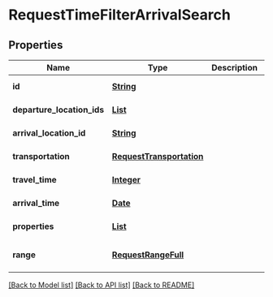 # RequestTimeFilterArrivalSearch
## Properties

Name | Type | Description | Notes
------------ | ------------- | ------------- | -------------
**id** | [**String**](string.md) |  | [default to null]
**departure\_location\_ids** | [**List**](string.md) |  | [default to null]
**arrival\_location\_id** | [**String**](string.md) |  | [default to null]
**transportation** | [**RequestTransportation**](RequestTransportation.md) |  | [default to null]
**travel\_time** | [**Integer**](integer.md) |  | [default to null]
**arrival\_time** | [**Date**](DateTime.md) |  | [default to null]
**properties** | [**List**](RequestTimeFilterProperty.md) |  | [default to null]
**range** | [**RequestRangeFull**](RequestRangeFull.md) |  | [optional] [default to null]

[[Back to Model list]](../README.md#documentation-for-models) [[Back to API list]](../README.md#documentation-for-api-endpoints) [[Back to README]](../README.md)


